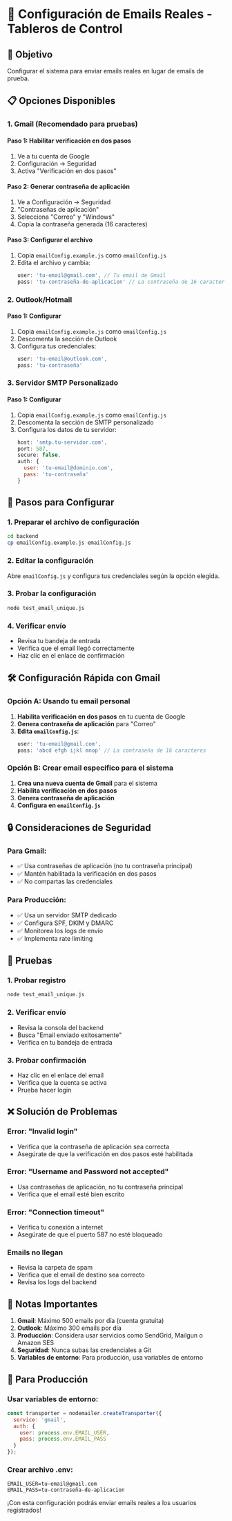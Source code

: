 # 📧 Configuración de Emails Reales - Tableros de Control

## 🎯 Objetivo
Configurar el sistema para enviar emails reales en lugar de emails de prueba.

## 📋 Opciones Disponibles

### 1. Gmail (Recomendado para pruebas)

#### Paso 1: Habilitar verificación en dos pasos
1. Ve a tu cuenta de Google
2. Configuración → Seguridad
3. Activa "Verificación en dos pasos"

#### Paso 2: Generar contraseña de aplicación
1. Ve a Configuración → Seguridad
2. "Contraseñas de aplicación"
3. Selecciona "Correo" y "Windows"
4. Copia la contraseña generada (16 caracteres)

#### Paso 3: Configurar el archivo
1. Copia `emailConfig.example.js` como `emailConfig.js`
2. Edita el archivo y cambia:
   ```javascript
   user: 'tu-email@gmail.com', // Tu email de Gmail
   pass: 'tu-contraseña-de-aplicacion' // La contraseña de 16 caracteres
   ```

### 2. Outlook/Hotmail

#### Paso 1: Configurar
1. Copia `emailConfig.example.js` como `emailConfig.js`
2. Descomenta la sección de Outlook
3. Configura tus credenciales:
   ```javascript
   user: 'tu-email@outlook.com',
   pass: 'tu-contraseña'
   ```

### 3. Servidor SMTP Personalizado

#### Paso 1: Configurar
1. Copia `emailConfig.example.js` como `emailConfig.js`
2. Descomenta la sección de SMTP personalizado
3. Configura los datos de tu servidor:
   ```javascript
   host: 'smtp.tu-servidor.com',
   port: 587,
   secure: false,
   auth: {
     user: 'tu-email@dominio.com',
     pass: 'tu-contraseña'
   }
   ```

## 🔧 Pasos para Configurar

### 1. Preparar el archivo de configuración
```bash
cd backend
cp emailConfig.example.js emailConfig.js
```

### 2. Editar la configuración
Abre `emailConfig.js` y configura tus credenciales según la opción elegida.

### 3. Probar la configuración
```bash
node test_email_unique.js
```

### 4. Verificar envío
- Revisa tu bandeja de entrada
- Verifica que el email llegó correctamente
- Haz clic en el enlace de confirmación

## 🛠️ Configuración Rápida con Gmail

### Opción A: Usando tu email personal
1. **Habilita verificación en dos pasos** en tu cuenta de Google
2. **Genera contraseña de aplicación** para "Correo"
3. **Edita `emailConfig.js`**:
   ```javascript
   user: 'tu-email@gmail.com',
   pass: 'abcd efgh ijkl mnop' // La contraseña de 16 caracteres
   ```

### Opción B: Crear email específico para el sistema
1. **Crea una nueva cuenta de Gmail** para el sistema
2. **Habilita verificación en dos pasos**
3. **Genera contraseña de aplicación**
4. **Configura en `emailConfig.js`**

## 🔒 Consideraciones de Seguridad

### Para Gmail:
- ✅ Usa contraseñas de aplicación (no tu contraseña principal)
- ✅ Mantén habilitada la verificación en dos pasos
- ✅ No compartas las credenciales

### Para Producción:
- ✅ Usa un servidor SMTP dedicado
- ✅ Configura SPF, DKIM y DMARC
- ✅ Monitorea los logs de envío
- ✅ Implementa rate limiting

## 🧪 Pruebas

### 1. Probar registro
```bash
node test_email_unique.js
```

### 2. Verificar envío
- Revisa la consola del backend
- Busca "Email enviado exitosamente"
- Verifica en tu bandeja de entrada

### 3. Probar confirmación
- Haz clic en el enlace del email
- Verifica que la cuenta se activa
- Prueba hacer login

## ❌ Solución de Problemas

### Error: "Invalid login"
- Verifica que la contraseña de aplicación sea correcta
- Asegúrate de que la verificación en dos pasos esté habilitada

### Error: "Username and Password not accepted"
- Usa contraseñas de aplicación, no tu contraseña principal
- Verifica que el email esté bien escrito

### Error: "Connection timeout"
- Verifica tu conexión a internet
- Asegúrate de que el puerto 587 no esté bloqueado

### Emails no llegan
- Revisa la carpeta de spam
- Verifica que el email de destino sea correcto
- Revisa los logs del backend

## 📝 Notas Importantes

1. **Gmail**: Máximo 500 emails por día (cuenta gratuita)
2. **Outlook**: Máximo 300 emails por día
3. **Producción**: Considera usar servicios como SendGrid, Mailgun o Amazon SES
4. **Seguridad**: Nunca subas las credenciales a Git
5. **Variables de entorno**: Para producción, usa variables de entorno

## 🚀 Para Producción

### Usar variables de entorno:
```javascript
const transporter = nodemailer.createTransporter({
  service: 'gmail',
  auth: {
    user: process.env.EMAIL_USER,
    pass: process.env.EMAIL_PASS
  }
});
```

### Crear archivo .env:
```env
EMAIL_USER=tu-email@gmail.com
EMAIL_PASS=tu-contraseña-de-aplicacion
```

¡Con esta configuración podrás enviar emails reales a los usuarios registrados! 